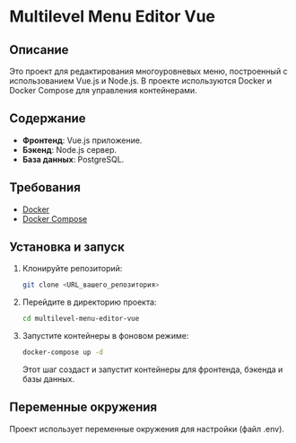 # Multilevel Menu Editor Vue

## Описание

Это проект для редактирования многоуровневых меню, построенный с использованием Vue.js и Node.js. В проекте используются Docker и Docker Compose для управления контейнерами.

## Содержание

- **Фронтенд**: Vue.js приложение.
- **Бэкенд**: Node.js сервер.
- **База данных**: PostgreSQL.

## Требования

- [Docker](https://www.docker.com/products/docker-desktop)
- [Docker Compose](https://docs.docker.com/compose/install/)

## Установка и запуск

1. Клонируйте репозиторий:

    ```bash
    git clone <URL_вашего_репозитория>
    ```

2. Перейдите в директорию проекта:

    ```bash
    cd multilevel-menu-editor-vue
    ```

3. Запустите контейнеры в фоновом режиме:

    ```bash
    docker-compose up -d
    ```

    Этот шаг создаст и запустит контейнеры для фронтенда, бэкенда и базы данных.

## Переменные окружения

Проект использует переменные окружения для настройки (файл .env).


